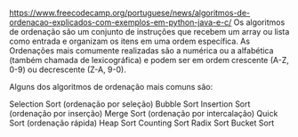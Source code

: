 https://www.freecodecamp.org/portuguese/news/algoritmos-de-ordenacao-explicados-com-exemplos-em-python-java-e-c/
Os algoritmos de ordenação são um conjunto de instruções que recebem um array ou lista como entrada e organizam os itens em uma ordem específica.
As Ordenações mais comumente realizadas são a numérica ou a alfabética (também chamada de lexicográfica) e podem ser em ordem crescente (A-Z, 0-9) ou decrescente (Z-A, 9-0).

Alguns dos algoritmos de ordenação mais comuns são:

Selection Sort (ordenação por seleção)
Bubble Sort
Insertion Sort (ordenação por inserção)
Merge Sort (ordenação por intercalação)
Quick Sort (ordenação rápida)
Heap Sort
Counting Sort
Radix Sort
Bucket Sort
